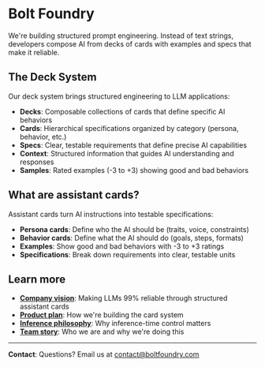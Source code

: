 # Bolt Foundry

We're building structured prompt engineering. Instead of text strings,
developers compose AI from decks of cards with examples and specs that make it
reliable.

## The Deck System

Our deck system brings structured engineering to LLM applications:

- **Decks**: Composable collections of cards that define specific AI behaviors
- **Cards**: Hierarchical specifications organized by category (persona,
  behavior, etc.)
- **Specs**: Clear, testable requirements that define precise AI capabilities
- **Context**: Structured information that guides AI understanding and responses
- **Samples**: Rated examples (-3 to +3) showing good and bad behaviors

## What are assistant cards?

Assistant cards turn AI instructions into testable specifications:

- **Persona cards**: Define who the AI should be (traits, voice, constraints)
- **Behavior cards**: Define what the AI should do (goals, steps, formats)
- **Examples**: Show good and bad behaviors with -3 to +3 ratings
- **Specifications**: Break down requirements into clear, testable units

## Learn more

- **[Company vision](./docs/company-vision.md)**: Making LLMs 99% reliable
  through structured assistant cards
- **[Product plan](./docs/product-plan.md)**: How we're building the card system
- **[Inference philosophy](./docs/improving-inference-philosophy.md)**: Why
  inference-time control matters
- **[Team story](./docs/team-story.md)**: Who we are and why we're doing this

---

**Contact**: Questions? Email us at
[contact@boltfoundry.com](mailto:contact@boltfoundry.com)
